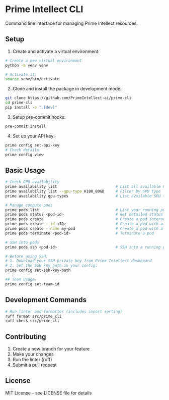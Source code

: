 # Prime Intellect CLI

Command line interface for managing Prime Intellect resources.

## Setup

1. Create and activate a virtual environment:
```bash
# Create a new virtual environment
python -m venv venv

# Activate it:
source venv/bin/activate
```

2. Clone and install the package in development mode:
```bash
git clone https://github.com/PrimeIntellect-ai/prime-cli
cd prime-cli
pip install -e ".[dev]" 
```
3. Setup pre-commit hooks:
```bash
pre-commit install
```
4. Set up your API key:
```bash
prime config set-api-key
# Check details
prime config view
```

## Basic Usage

```bash
# Check GPU availability 
prime availability list                          # List all available GPU resources
prime availability list --gpu-type H100_80GB     # Filter by GPU type
prime availability gpu-types                     # List available GPU types

# Manage compute pods
prime pods list                                  # List your running pods
prime pods status <pod-id>                       # Get detailed status of a pod
prime pods create                                # Create a pod interactively
prime pods create --id <ID>                      # Create a pod with a specific GPU config
prime pods create --name my-pod                  # Create a pod with a custom name
prime pods terminate <pod-id>                    # Terminate a pod

# SSH into pods
prime pods ssh <pod-id>                          # SSH into a running pod

# Before using SSH:
# 1. Download your SSH private key from Prime Intellect dashboard
# 2. Set the SSH key path in your config:
prime config set-ssh-key-path

## Team Usage
prime config set-team-id 
```

## Development Commands

```bash
# Run linter and formatter (includes import sorting)
ruff format src/prime_cli
ruff check src/prime_cli
```

## Contributing

1. Create a new branch for your feature
2. Make your changes
3. Run the linter (ruff)
4. Submit a pull request

## License
MIT License - see LICENSE file for details
